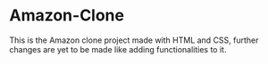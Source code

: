 # Amazon-Clone
This is the Amazon clone project made with HTML and CSS, further changes are yet to be made like adding functionalities to it.
